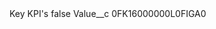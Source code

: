 <?xml version="1.0" encoding="UTF-8"?>
<CustomMetadata xmlns="http://soap.sforce.com/2006/04/metadata" xmlns:xsi="http://www.w3.org/2001/XMLSchema-instance" xmlns:xsd="http://www.w3.org/2001/XMLSchema">
    <label>Key KPI&apos;s</label>
    <protected>false</protected>
    <values>
        <field>Value__c</field>
        <value xsi:type="xsd:string">0FK16000000L0FIGA0</value>
    </values>
</CustomMetadata>
